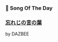 ### 🎵 Song Of The Day

### [忘れじの言の葉](https://open.spotify.com/track/3bhP5Db4ZBcvqE0oJRLzhU)

by DAZBEE
